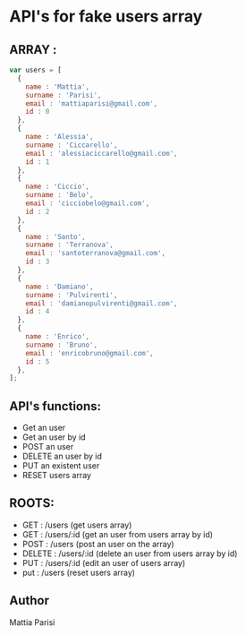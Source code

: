 # API's for fake users array

## ARRAY :

```js
var users = [
  {
    name : 'Mattia',
    surname : 'Parisi',
    email : 'mattiaparisi@gmail.com',
    id : 0
  },
  {
    name : 'Alessia',
    surname : 'Ciccarello',
    email : 'alessiaciccarello@gmail.com',
    id : 1
  },
  {
    name : 'Ciccio',
    surname : 'Belo',
    email : 'cicciobelo@gmail.com',
    id : 2
  },
  {
    name : 'Santo',
    surname : 'Terranova',
    email : 'santoterranova@gmail.com',
    id : 3
  },
  {
    name : 'Damiano',
    surname : 'Pulvirenti',
    email : 'damianopulvirenti@gmail.com',
    id : 4
  },
  {
    name : 'Enrico',
    surname : 'Bruno',
    email : 'enricobruno@gmail.com',
    id : 5
  },
];
```

## API's functions:

  - Get an user
  - Get an user by id
  - POST an user
  - DELETE an user by id
  - PUT an existent user
  - RESET users array

## ROOTS:

  - GET : /users (get users array)
  - GET : /users/:id (get an user from users array by id)
  - POST :  /users (post an user on the array)
  - DELETE : /users/:id (delete an user from users array by id)
  - PUT : /users/:id (edit an user of users array)
  - put : /users (reset users array)

## Author 
Mattia Parisi
